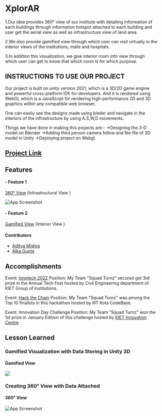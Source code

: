 
# XplorAR

1.Our idea provides 360° view of our institute with detailing information of each buildings through information hotspot attached to each building and user get the aerial view as well as infrastructure view of land area.

2.We also provide gamified view through which user can visit virtually in the interior views of the institutions, malls and hospitals.

3.In addition this visualization, we give interior room info view through which user can get to know that which room is for which purpose.



## INSTRUCTIONS TO USE OUR PROJECT

Our project is built on unity version 2021, which is a 3D/2D game engine and powerful cross-platform IDE for developers. And it is rendered using WebGL which is a JavaScript for rendering high-performance 2D and 3D graphics within any compatible web browser.

One can easily see the designs made using bleder and navigate in the interiors of the infrastructure by using A.S,W,D movements.

Things we have done in making this projects are:- ->Designing the 3-D model on Blender
->Adding third person camera follow and fbx file of 3D model in Unity
->Deploying project on Webgl.
## [Project Link](https://endearing-custard-595a67.netlify.app/)


## Features
####  - Feature 1
[360° View](https://orbix360.com/t/OFYPMIMh76hoqUEmXUrBTiHfPrw1/6462557812424704) (Infrastructural View )

![App Screenshot](https://i.ibb.co/cbTvvC6/1.png)

####  - Feature 2
[Gamified View](https://endearing-custard-595a67.netlify.app/) (Interior View ).

[](https://i.ibb.co/Tq6dLN9/2.png)
####  Contributors

- [Aditya Mishra](https://github.com/aditya29mishra) 
- [Alka Gupta]()


## Accomplishments
Event: [Innotech 2022](https://innotech.kiet.edu/) Position: My Team "Squad Turnz" secured got 3rd prize in the Annual Tech Fest hosted by Civil Engineering department of KIET Group of Institutions.

Event: [Hack the Chain](https://hackthechain.vercel.app/) Position: My Team "Squad Turnz" was among the Top 10 finalists in this hackathon hosted by IIIT Kota CodeBase.

Event: Innovation Day Challenge Position: My Team "Squad Turnz" won the 1st prize in January Edition of this challenge hosted by [KIET Innovation Centre](https://www.kiet.edu/innovation-center)


## Lesson Learned 

### Gamified Visualization with Data Storing in Unity 3D

#### Gamified View 

![](https://i.ibb.co/YcCVj3P/2.png)

### Creating 360° View with Data Attached

#### 360° View

![App Screenshot](https://i.ibb.co/cbTvvC6/1.png)
